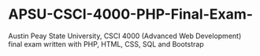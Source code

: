 # APSU-CSCI-4000-PHP-Final-Exam-
Austin Peay State University, CSCI 4000 (Advanced Web Development) final exam written with PHP, HTML, CSS, SQL and Bootstrap
